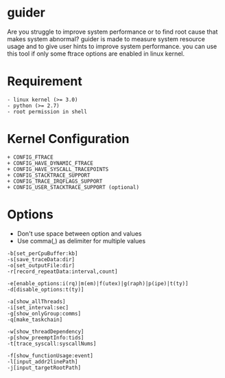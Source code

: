 # guider
Are you struggle to improve system performance or to find root cause that makes system abnormal?
guider is made to measure system resource usage and to give user hints to improve system performance.
you can use this tool if only some ftrace options are enabled in linux kernel.

Requirement
=======

```
- linux kernel (>= 3.0)
- python (>= 2.7)
- root permission in shell
```

Kernel Configuration
=======

```
+ CONFIG_FTRACE
+ CONFIG_HAVE_DYNAMIC_FTRACE
+ CONFIG_HAVE_SYSCALL_TRACEPOINTS
+ CONFIG_STACKTRACE_SUPPORT
+ CONFIG_TRACE_IRQFLAGS_SUPPORT
+ CONFIG_USER_STACKTRACE_SUPPORT (optional)
```

Options
=======

* Don't use space between option and values
* Use comma(,) as delimiter for multiple values

```
-b[set_perCpuBuffer:kb]
-s[save_traceData:dir]
-o[set_outputFile:dir]
-r[record_repeatData:interval,count]

-e[enable_options:i(rq)|m(em)|f(utex)|g(raph)|p(ipe)|t(ty)]
-d[disable_options:t(ty)]

-a[show_allThreads]
-i[set_interval:sec]
-g[show_onlyGroup:comms]
-q[make_taskchain]

-w[show_threadDependency]
-p[show_preemptInfo:tids]
-t[trace_syscall:syscallNums]

-f[show_functionUsage:event]
-l[input_addr2linePath]
-j[input_targetRootPath]
```
